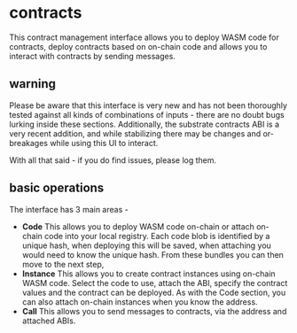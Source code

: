 # contracts

This contract management interface allows you to deploy WASM code for contracts, deploy contracts based on on-chain code and allows you to interact with contracts by sending messages.

## warning

Please be aware that this interface is very new and has not been thoroughly tested against all kinds of combinations of inputs - there are no doubt bugs lurking inside these sections. Additionally, the substrate contracts ABI is a very recent addition, and while stabilizing there may be changes and or-breakages while using this UI to interact.

With all that said - if you do find issues, please log them.

## basic operations

The interface has 3 main areas -

- **Code** This allows you to deploy WASM code on-chain or attach on-chain code into your local registry. Each code blob is identified by a unique hash, when deploying this will be saved, when attaching you would need to know the unique hash. From these bundles you can then move to the next step,
- **Instance** This allows you to create contract instances using on-chain WASM code. Select the code to use, attach the ABI, specify the contract values and the contract can be deployed. As with the Code section, you can also attach on-chain instances when you know the address.
- **Call** This allows you to send messages to contracts, via the address and attached ABIs.
